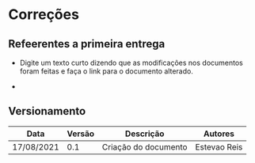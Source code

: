 # Correções
## Refeerentes a primeira entrega
- Digite um texto curto dizendo que as modificações nos documentos foram feitas e faça o link para o documento alterado.

- 
## Versionamento
| Data       | Versão | Descrição                         | Autores     |
| ---------- | ------ | --------------------------------- | ----------- |
| 17/08/2021 |  0.1   | Criação do documento              | Estevao Reis|